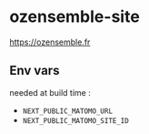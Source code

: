 # ozensemble-site

https://ozensemble.fr

## Env vars

needed at build time :

- `NEXT_PUBLIC_MATOMO_URL`
- `NEXT_PUBLIC_MATOMO_SITE_ID`

